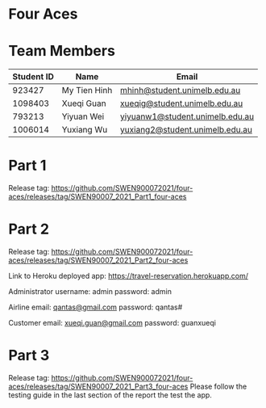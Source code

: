 # Four Aces

# Team Members
| Student ID    | Name          | Email                           |
| ------------- | ------------- | ------------------------------- |
| 923427        | My Tien Hinh  | mhinh@student.unimelb.edu.au    |
| 1098403       | Xueqi Guan    | xueqig@student.unimelb.edu.au   |
| 793213        | Yiyuan Wei    | yiyuanw1@student.unimelb.edu.au |
| 1006014       | Yuxiang Wu    | yuxiang2@student.unimelb.edu.au |

# Part 1
Release tag: https://github.com/SWEN900072021/four-aces/releases/tag/SWEN90007_2021_Part1_four-aces

# Part 2
Release tag: https://github.com/SWEN900072021/four-aces/releases/tag/SWEN90007_2021_Part2_four-aces

Link to Heroku deployed app: https://travel-reservation.herokuapp.com/

Administrator 
username: admin
password: admin

Airline
email: qantas@gmail.com
password: qantas#

Customer
email: xueqi.guan@gmail.com
password: guanxueqi

# Part 3
Release tag: https://github.com/SWEN900072021/four-aces/releases/tag/SWEN90007_2021_Part3_four-aces
Please follow the testing guide in the last section of the report the test the app.
